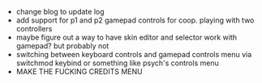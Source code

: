 - change blog to update log
- add support for p1 and p2 gamepad controls for coop. playing with two controllers
- maybe figure out a way to have skin editor and selector work with gamepad? but probably not
- switching between keyboard controls and gamepad controls menu via switchmod keybind or something like psych's controls menu
- MAKE THE FUCKING CREDITS MENU